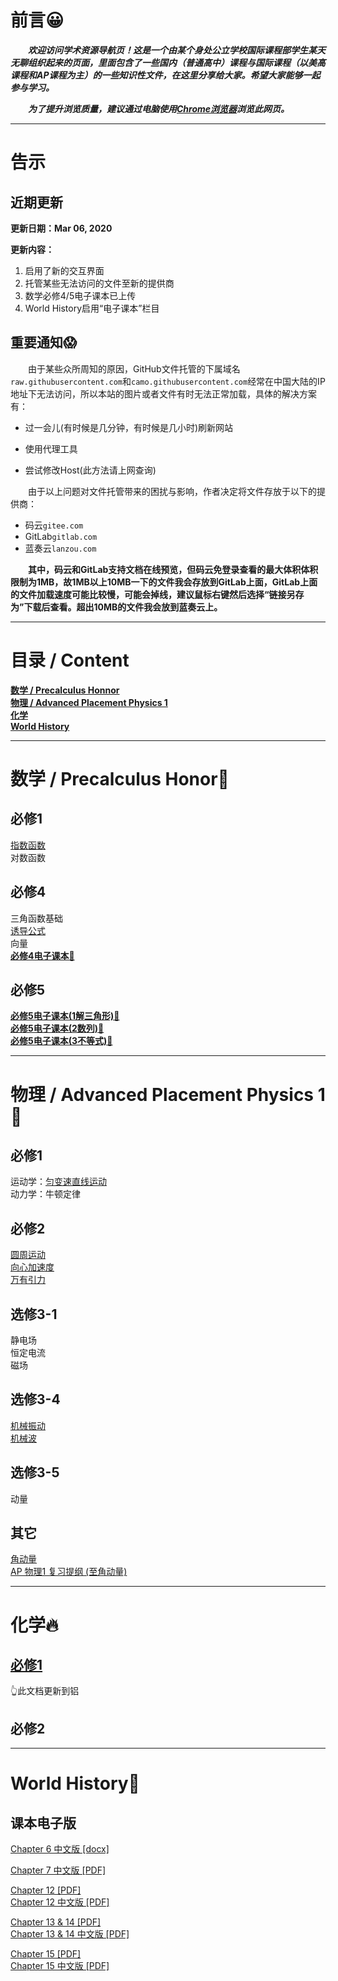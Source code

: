 # 前言😀

**&emsp;&emsp;_欢迎访问学术资源导航页！这是一个由某个身处公立学校国际课程部学生某天无聊组织起来的页面，里面包含了一些国内（普通高中）课程与国际课程（以美高课程和AP课程为主）的一些知识性文件，在这里分享给大家。希望大家能够一起参与学习。_**

**&emsp;&emsp;_为了提升浏览质量，建议通过电脑使用[Chrome浏览器](https://www.google.cn/chrome/)浏览此网页。_**

***

# 告示

## 近期更新

**更新日期：Mar 06, 2020**

**更新内容：**

1. 启用了新的交互界面
2. 托管某些无法访问的文件至新的提供商
3. 数学必修4/5电子课本已上传
4. World History启用“电子课本”栏目

## 重要通知😱

&emsp;&emsp;由于某些众所周知的原因，GitHub文件托管的下属域名`raw.githubusercontent.com`和`camo.githubusercontent.com`经常在中国大陆的IP地址下无法访问，所以本站的图片或者文件有时无法正常加载，具体的解决方案有：<br/>

* 过一会儿(有时候是几分钟，有时候是几小时)刷新网站<br/>

* 使用代理工具<br/>

* 尝试修改Host(此方法请上网查询)

&emsp;&emsp;由于以上问题对文件托管带来的困扰与影响，作者决定将文件存放于以下的提供商：

* 码云`gitee.com`
* GitLab`gitlab.com`
* 蓝奏云`lanzou.com`

&emsp;&emsp;**其中，码云和GitLab支持文档在线预览，但码云免登录查看的最大体积体积限制为1MB，故1MB以上10MB一下的文件我会存放到GitLab上面，GitLab上面的文件加载速度可能比较慢，可能会掉线，建议鼠标右键然后选择“链接另存为”下载后查看。超出10MB的文件我会放到蓝奏云上。**

***

# 目录 / Content

**[数学 / Precalculus Honnor](https://github.com/bobliboya/liby2003-glog/wiki/%E5%AD%A6%E6%9C%AF%E8%B5%84%E6%BA%90%E7%B1%BB%E5%AF%BC%E8%88%AA%E9%A1%B5#%E6%95%B0%E5%AD%A6--precalculus-honor)<br/>
[物理 / Advanced Placement Physics 1](https://github.com/bobliboya/liby2003-glog/wiki/%E5%AD%A6%E6%9C%AF%E8%B5%84%E6%BA%90%E7%B1%BB%E5%AF%BC%E8%88%AA%E9%A1%B5#%E7%89%A9%E7%90%86--advanced-placement-physics-1)<br/>
[化学](https://github.com/bobliboya/liby2003-glog/wiki/%E5%AD%A6%E6%9C%AF%E8%B5%84%E6%BA%90%E7%B1%BB%E5%AF%BC%E8%88%AA%E9%A1%B5#%E5%8C%96%E5%AD%A6)<br/>
[World History](https://github.com/bobliboya/liby2003-glog/wiki/%E5%AD%A6%E6%9C%AF%E8%B5%84%E6%BA%90%E7%B1%BB%E5%AF%BC%E8%88%AA%E9%A1%B5#world-history)**

***

# 数学 / Precalculus Honor🔢

## 必修1

[指数函数](https://gitee.com/bobliboya/four34/raw/master/%E6%95%B0%E5%AD%A6/%E6%8C%87%E6%95%B0%E5%87%BD%E6%95%B0.pdf)<br/>
对数函数<br/>

## 必修4

三角函数基础<br/>
[诱导公式](https://github.com/bobliboya/liby2003-glog/wiki/%E6%95%B0%E5%AD%A6-%E5%BF%85%E4%BF%AE4-%E4%B8%89%E8%A7%92%E5%87%BD%E6%95%B0%E8%AF%B1%E5%AF%BC%E5%85%AC%E5%BC%8F)<br/>
向量<br/>
**[必修4电子课本📕](https://gitlab.com/bobliboya/husndjd/-/raw/master/Maths/%E8%8B%8F%E6%95%99%E7%89%88%E6%96%B0%E8%AF%BE%E6%A0%87%E9%AB%98%E4%B8%AD%E6%95%B0%E5%AD%A6%E5%BF%85%E4%BF%AE4%E6%95%99%E6%9D%90.pdf)**<br/>


## 必修5

**[必修5电子课本(1解三角形)📗](https://gitlab.com/bobliboya/husndjd/-/raw/master/Maths/%E5%BF%85%E4%BF%AE5_1%E8%A7%A3%E4%B8%89%E8%A7%92%E5%BD%A2.pdf)**<br/>
**[必修5电子课本(2数列)📘](https://gitlab.com/bobliboya/husndjd/-/raw/master/Maths/%E5%BF%85%E4%BF%AE5_2%E6%95%B0%E5%88%97.pdf)**<br/>
**[必修5电子课本(3不等式)📙](https://gitlab.com/bobliboya/husndjd/-/raw/master/Maths/%E5%BF%85%E4%BF%AE5_3%E4%B8%8D%E7%AD%89%E5%BC%8F.pdf)**<br/>

***

# 物理 / Advanced Placement Physics 1🔨

## 必修1

运动学：[匀变速直线运动](https://github.com/bobliboya/liby2003-glog/wiki/%E7%89%A9%E7%90%86-%E5%BF%85%E4%BF%AE1-%E5%8A%A8%E5%8A%9B%E5%AD%A6-%E5%8C%80%E5%8F%98%E9%80%9F%E7%9B%B4%E7%BA%BF%E8%BF%90%E5%8A%A8)<br/>
动力学：牛顿定律

## 必修2

[圆周运动](https://github.com/bobliboya/liby2003-glog/wiki/%E7%89%A9%E7%90%86-%E5%BF%85%E4%BF%AE2-%E5%9C%86%E5%91%A8%E8%BF%90%E5%8A%A8)<br/>
[向心加速度](https://github.com/bobliboya/liby2003-glog/wiki/%E7%89%A9%E7%90%86-%E5%BF%85%E4%BF%AE2-%E5%90%91%E5%BF%83%E5%8A%A0%E9%80%9F%E5%BA%A6)<br/>
[万有引力](https://gitee.com/bobliboya/four34/raw/master/%E7%89%A9%E7%90%86/%E4%B8%87%E6%9C%89%E5%BC%95%E5%8A%9B.pdf)<br/>

## 选修3-1

静电场<br/>
恒定电流<br/>
磁场<br/>

## 选修3-4

[机械振动](https://gitee.com/bobliboya/four34/raw/master/%E7%89%A9%E7%90%86/%E6%9C%BA%E6%A2%B0%E6%8C%AF%E5%8A%A8.pdf)<br/>
[机械波](https://gitee.com/bobliboya/four34/raw/master/%E7%89%A9%E7%90%86/%E6%9C%BA%E6%A2%B0%E6%B3%A2.pdf)<br/>

## 选修3-5

动量<br/>

## 其它

[角动量](https://gitee.com/bobliboya/four34/raw/master/%E7%89%A9%E7%90%86/%E8%A7%92%E5%8A%A8%E9%87%8F.pdf)<br/>
[AP 物理1 复习提纲 (至角动量)](https://gitee.com/bobliboya/four34/raw/master/AP%20Physics%201%20Review.pdf)

***

# 化学🔥

## [必修1](https://gitee.com/bobliboya/four34/raw/master/%E5%8C%96%E5%AD%A6/%E5%8C%96%E5%AD%A6%E5%BF%85%E4%BF%AE1%5B%E6%9B%B4%E6%96%B0%E5%88%B0%E9%93%9D%5D.pdf)

👆此文档更新到铝

## 必修2

***

# World History🎎

## 课本电子版

[Chapter 6 中文版 [docx]](https://www.lanzous.com/i9xm6vg)

[Chapter 7 中文版 [PDF]](https://www.lanzous.com/i9xm6yj)

[Chapter 12 [PDF]](https://www.lanzous.com/i9xm74f)<br/>
[Chapter 12 中文版 [PDF]](https://www.lanzous.com/i9xm79a)

[Chapter 13 & 14 [PDF]](https://www.lanzous.com/i9xm7cd)<br/>
[Chapter 13 & 14 中文版 [PDF]](https://www.lanzous.com/i9xlfjc)

[Chapter 15 [PDF]](https://www.lanzous.com/i9xm7gh)<br/>
[Chapter 15 中文版 [PDF]](https://www.lanzous.com/i9xm7fg)
